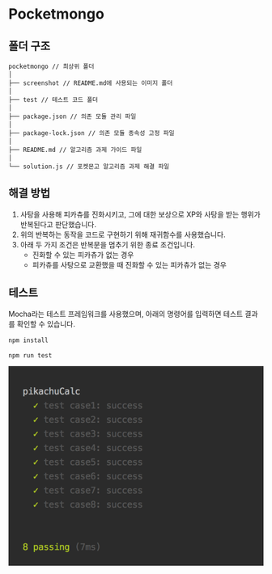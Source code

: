 # Pocketmongo

## 폴더 구조
```
pocketmongo // 최상위 폴더
│
├── screenshot // README.md에 사용되는 이미지 폴더
│
├── test // 테스트 코드 폴더
│
├── package.json // 의존 모듈 관리 파일
│
├── package-lock.json // 의존 모듈 종속성 고정 파일
│
├── README.md // 알고리즘 과제 가이드 파일
│
└── solution.js // 포켓몬고 알고리즘 과제 해결 파일
```

## 해결 방법
1. 사탕을 사용해 피카츄를 진화시키고, 그에 대한 보상으로 XP와 사탕을 받는 행위가 반복된다고 판단했습니다.
2. 위의 반복하는 동작을 코드로 구현하기 위해 재귀함수를 사용했습니다.
3. 아래 두 가지 조건은 반복문을 멈추기 위한 종료 조건입니다.   
    - 진화할 수 있는 피카츄가 없는 경우
    - 피카츄를 사탕으로 교환했을 때 진화할 수 있는 피카츄가 없는 경우
     
## 테스트
Mocha라는 테스트 프레임워크를 사용했으며, 아래의 명령어를 입력하면 테스트 결과를 확인할 수 있습니다. 

```
npm install
```

```
npm run test
```

![screenshot](./screenshot/test.png)